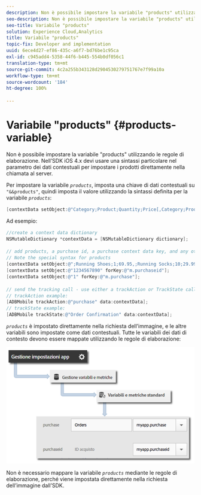 ```yaml
---
description: Non è possibile impostare la variabile "products" utilizzando le regole di elaborazione. Nell’SDK iOS 4.x devi usare una sintassi particolare nel parametro dei dati contestuali per impostare i prodotti direttamente nella chiamata al server.
seo-description: Non è possibile impostare la variabile "products" utilizzando le regole di elaborazione. Nell’SDK iOS 4.x devi usare una sintassi particolare nel parametro dei dati contestuali per impostare i prodotti direttamente nella chiamata al server.
seo-title: Variabile "products"
solution: Experience Cloud,Analytics
title: Variabile "products"
topic-fix: Developer and implementation
uuid: 6ece4d27-ef86-435c-a6f7-bd76be1c95ca
exl-id: c945add4-5358-44f6-b445-554b0df056c1
translation-type: tm+mt
source-git-commit: 4c2a255b343128d2904530279751767e7f99a10a
workflow-type: tm+mt
source-wordcount: '184'
ht-degree: 100%

---
```


# Variabile &quot;products&quot; {#products-variable}

Non è possibile impostare la variabile &quot;products&quot; utilizzando le regole di elaborazione. Nell’SDK iOS 4.x devi usare una sintassi particolare nel parametro dei dati contestuali per impostare i prodotti direttamente nella chiamata al server.

Per impostare la variabile *`products`*, imposta una chiave di dati contestuali su `"&&products"`, quindi imposta il valore utilizzando la sintassi definita per la variabile *`products`*:

```objective-c
[contextData setObject:@"Category;Product;Quantity;Price[,Category;Product;Quantity;Price]" forKey:@"&&products"];
```

Ad esempio:

```objective-c
//create a context data dictionary 
NSMutableDictionary *contextData = [NSMutableDictionary dictionary]; 
 
// add products, a purchase id, a purchase context data key, and any other data you want to collect. 
// Note the special syntax for products 
[contextData setObject:@";Running Shoes;1;69.95,;Running Socks;10;29.99" forKey:@"&&products"]; 
[contextData setObject:@"1234567890" forKey:@"m.purchaseid"]; 
[contextData setObject:@"1" forKey:@"m.purchase"]; 
 
// send the tracking call - use either a trackAction or TrackState call. 
// trackAction example: 
[ADBMobile trackAction:@"purchase" data:contextData]; 
// trackState example: 
[ADBMobile trackState:@"Order Confirmation" data:contextData]; 
```

*`products`* è impostato direttamente nella richiesta dell’immagine, e le altre variabili sono impostate come dati contestuali. Tutte le variabili dei dati di contesto devono essere mappate utilizzando le regole di elaborazione:

![](assets/map-products.png)

Non è necessario mappare la variabile   *`products`* mediante le regole di elaborazione, perché viene impostata direttamente nella richiesta dell’immagine dall’SDK.
